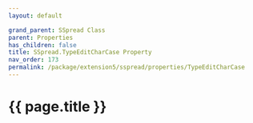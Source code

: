 ```yaml
---
layout: default

grand_parent: SSpread Class
parent: Properties
has_children: false
title: SSpread.TypeEditCharCase Property
nav_order: 173
permalink: /package/extension5/sspread/properties/TypeEditCharCase
---
```

# {{ page.title }}